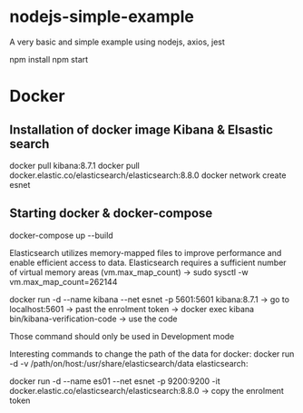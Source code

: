 # nodejs-simple-example
A very basic and simple example using nodejs, axios, jest 

npm install
npm start 

# Docker
## Installation of docker image Kibana & Elsastic search

docker pull kibana:8.7.1
docker pull docker.elastic.co/elasticsearch/elasticsearch:8.8.0
docker network create esnet

## Starting docker & docker-compose 

docker-compose up --build


Elasticsearch utilizes memory-mapped files to improve performance and enable efficient access to data.
Elasticsearch requires a sufficient number of virtual memory areas (vm.max_map_count) 
-> sudo sysctl -w vm.max_map_count=262144

docker run -d --name kibana --net esnet -p 5601:5601 kibana:8.7.1
-> go to localhost:5601
-> past the enrolment token
-> docker exec kibana bin/kibana-verification-code
-> use the code

Those command should only be used in Development mode

Interesting commands to change the path of the data for docker:
docker run -d -v /path/on/host:/usr/share/elasticsearch/data elasticsearch:<version>


docker run -d --name es01 --net esnet -p 9200:9200 -it docker.elastic.co/elasticsearch/elasticsearch:8.8.0
-> copy the enrolment token
